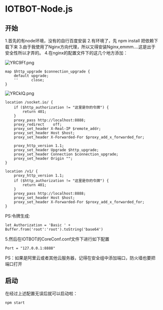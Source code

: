 # IOTBOT-Node.js
## 开始

1.首先的有node环境，没有的自行百度安装
2.有环境了，先 npm install 把依赖下载下来
3.由于我使用了Nginx方向代理，所以又得安装Nginx,emmm....这是出于安全性所以才弄的。
4.在nginx的配置文件下的这几个地方添加：

![YRC9Ff.png](https://s1.ax1x.com/2020/05/17/YRC9Ff.png)
```
map $http_upgrade $connection_upgrade {
    default upgrade;
    ''      close;
}
```

![YRCklQ.png](https://s1.ax1x.com/2020/05/17/YRCklQ.png)


    location /socket.io/ {
        if ($http_authorization != "这里是你的令牌") {
        	return 401;
    	}
        proxy_pass http://localhost:8888;
        proxy_redirect    off;
        proxy_set_header X-Real-IP $remote_addr;
        proxy_set_header Host $host;
        proxy_set_header X-Forwarded-For $proxy_add_x_forwarded_for;
    
        proxy_http_version 1.1;
        proxy_set_header Upgrade $http_upgrade;
        proxy_set_header Connection $connection_upgrade;
        proxy_set_header Origin "";
    }
    
    location /v1/ {
    	proxy_http_version 1.1;
        if ($http_authorization != "这里是你的令牌") {
    		return 401;
    	}
        proxy_pass http://localhost:8888;
        proxy_set_header Host $host;
        proxy_set_header X-Forwarded-For $proxy_add_x_forwarded_for;
    }
PS:令牌生成:

```
let Authorization = 'Basic ' + Buffer.from('root':'root').toString('base64')
```

5.然后在IOTBOT的CoreConf.conf文件下进行如下配置

```
Port = "127.0.0.1:8888"
```

PS：如果是阿里云或者其他云服务器，记得在安全组中添加端口，防火墙也要把端口打开

## 启动

在经过上述配置无误后就可以启动啦：

```
npm start
```

